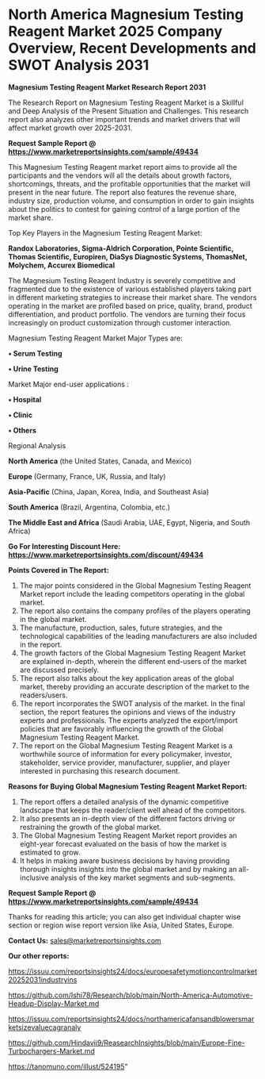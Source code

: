 # North America Magnesium Testing Reagent Market 2025 Company Overview, Recent Developments and SWOT Analysis 2031

<strong>Magnesium Testing Reagent Market Research Report 2031</strong>

The Research Report on Magnesium Testing Reagent Market is a Skillful and Deep Analysis of the Present Situation and Challenges. This research report also analyzes other important trends and market drivers that will affect market growth over 2025-2031.

<strong>Request Sample Report @ <a href=https://www.marketreportsinsights.com/sample/49434>https://www.marketreportsinsights.com/sample/49434</a></strong>

This Magnesium Testing Reagent market report aims to provide all the participants and the vendors will all the details about growth factors, shortcomings, threats, and the profitable opportunities that the market will present in the near future. The report also features the revenue share, industry size, production volume, and consumption in order to gain insights about the politics to contest for gaining control of a large portion of the market share.

Top Key Players in the Magnesium Testing Reagent Market:

<strong>Randox Laboratories, Sigma-Aldrich Corporation, Pointe Scientific, Thomas Scientific, Europiren, DiaSys Diagnostic Systems, ThomasNet, Molychem, Accurex Biomedical</strong>

The Magnesium Testing Reagent Industry is severely competitive and fragmented due to the existence of various established players taking part in different marketing strategies to increase their market share. The vendors operating in the market are profiled based on price, quality, brand, product differentiation, and product portfolio. The vendors are turning their focus increasingly on product customization through customer interaction.

Magnesium Testing Reagent Market Major Types are:

<strong>•  Serum Testing

•  Urine Testing</strong>

Market Major end-user applications :

<strong>•  Hospital

•  Clinic

•  Others</strong>

Regional Analysis

</u><strong><b>North America</b></strong> (the United States, Canada, and Mexico)

<strong><b>Europe </b></strong>(Germany, France, UK, Russia, and Italy)

<strong><b>Asia-Pacific</b></strong> (China, Japan, Korea, India, and Southeast Asia)

<strong><b>South America</b></strong> (Brazil, Argentina, Colombia, etc.)

<strong><b>The Middle East and Africa</b></strong> (Saudi Arabia, UAE, Egypt, Nigeria, and South Africa)

<strong>Go For Interesting Discount Here: <a href=https://www.marketreportsinsights.com/discount/49434>https://www.marketreportsinsights.com/discount/49434</a></strong>

<strong>Points Covered in The Report:</strong>
<ol>
  <li>The major points considered in the Global Magnesium Testing Reagent Market report include the leading competitors operating in the global market.</li>
  <li>The report also contains the company profiles of the players operating in the global market.</li>
  <li>The manufacture, production, sales, future strategies, and the technological capabilities of the leading manufacturers are also included in the report.</li>
  <li>The growth factors of the Global Magnesium Testing Reagent Market are explained in-depth, wherein the different end-users of the market are discussed precisely.</li>
  <li>The report also talks about the key application areas of the global market, thereby providing an accurate description of the market to the readers/users.</li>
  <li>The report incorporates the SWOT analysis of the market. In the final section, the report features the opinions and views of the industry experts and professionals. The experts analyzed the export/import policies that are favorably influencing the growth of the Global Magnesium Testing Reagent Market.</li>
  <li>The report on the Global Magnesium Testing Reagent Market is a worthwhile source of information for every policymaker, investor, stakeholder, service provider, manufacturer, supplier, and player interested in purchasing this research document.</li>
</ol>
<strong>Reasons for Buying Global Magnesium Testing Reagent Market Report:</strong>

<ol>
  <li>The report offers a detailed analysis of the dynamic competitive landscape that keeps the reader/client well ahead of the competitors.</li>
  <li>It also presents an in-depth view of the different factors driving or restraining the growth of the global market.</li>
  <li>The Global Magnesium Testing Reagent Market report provides an eight-year forecast evaluated on the basis of how the market is estimated to grow.</li>
  <li>It helps in making aware business decisions by having providing thorough insights insights into the global market and by making an all-inclusive analysis of the key market segments and sub-segments.</li>
</ol>
<strong>Request Sample Report @ <a href=https://www.marketreportsinsights.com/sample/49434>https://www.marketreportsinsights.com/sample/49434</a></strong>


Thanks for reading this article; you can also get individual chapter wise section or region wise report version like Asia, United States, Europe.

<strong>Contact Us:</strong>
sales@marketreportsinsights.com

<strong>Our other reports:</strong>

<a href=https://issuu.com/reportsinsights24/docs/europesafetymotioncontrolmarket20252031industryins>https://issuu.com/reportsinsights24/docs/europesafetymotioncontrolmarket20252031industryins</a>

<a href=https://github.com/Ishi78/Research/blob/main/North-America-Automotive-Headup-Display-Market.md>https://github.com/Ishi78/Research/blob/main/North-America-Automotive-Headup-Display-Market.md</a>

<a href=https://issuu.com/reportsinsights24/docs/northamericafansandblowersmarketsizevaluecagranaly>https://issuu.com/reportsinsights24/docs/northamericafansandblowersmarketsizevaluecagranaly</a>

<a href=https://github.com/Hindavii9/ReasearchInsights/blob/main/Europe-Fine-Turbochargers-Market.md>https://github.com/Hindavii9/ReasearchInsights/blob/main/Europe-Fine-Turbochargers-Market.md</a>

<a href=https://tanomuno.com/illust/524195>https://tanomuno.com/illust/524195</a>"
